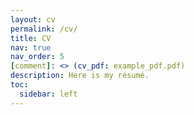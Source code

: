 ```yaml
---
layout: cv
permalink: /cv/
title: CV
nav: true
nav_order: 5
[comment]: <> (cv_pdf: example_pdf.pdf)
description: Here is my résumé.
toc:
  sidebar: left
---
```

